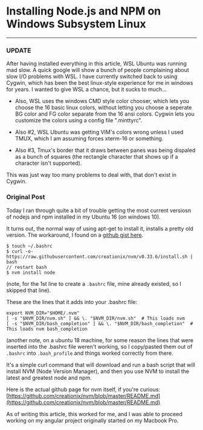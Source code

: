 # Installing Node.js and NPM on Windows Subsystem Linux
---

### UPDATE
<aside class="alert alert-danger" style="font-size: 14px">
After having installed everything in this article, WSL Ubuntu was running mad slow.  A quick google will show a bunch of people complaining about slow I/O problems with WSL. I have currently switched back to using Cygwin, which has been the best linux-style experience for me in windows for years.  I wanted to give WSL a chance, but it sucks to much...

 - Also, WSL uses the windows CMD style color chooser, which lets you choose the 16 basic linux colors, without letting you choose a seperate BG color and FG color separate from the 16 ansi colors. Cygwin lets you customize the colors using a config file ".minttyrc".

 - Also #2, WSL Ubuntu was getting VIM's colors wrong unless I used TMUX, which I am assuming forces xterm-16 or something.

 - Also #3, Tmux's border that it draws between panes was being dispaled as a bunch of squares (the rectangle character that shows up if a character isn't supported).

This was just way too many problems to deal with, that don't exist in Cygwin.
</aside>

### Original Post
Today I ran through quite a bit of trouble getting the most current versiosn of nodejs and npm installed in my Ubuntu 16 (on windows 10).

It turns out, the normal way of using apt-get to install it, installs a pretty old version.  The workaround, I found on a [github gist here](https://gist.github.com/micahgodbolt/8b9a338c8bab7bc147975646ea20826c).

```
$ touch ~/.bashrc
$ curl -o- https://raw.githubusercontent.com/creationix/nvm/v0.33.6/install.sh | bash
// restart bash
$ nvm install node
```
(note, for the 1st line to create a `.bashrc` file, mine already existed, so I skipped that line).

These are the lines that it adds into your .bashrc file:
```
export NVM_DIR="$HOME/.nvm"
[ -s "$NVM_DIR/nvm.sh" ] && \. "$NVM_DIR/nvm.sh"  # This loads nvm
[ -s "$NVM_DIR/bash_completion" ] && \. "$NVM_DIR/bash_completion"  # This loads nvm bash_completion
```

(another note, on a ubuntu 18 machine, for some reason the lines that were inserted into the .bashrc file weren't working, so I copy/pasted them out of `.bashrc` into `.bash_profile` and things worked correctly from there.

It's a simple curl command that will download and run a bash script that will install NVM (Node Version Manager), and then you use NVM to install the latest and greatest node and npm.

Here is the actual github page for nvm itself, if you're curious:
[https://github.com/creationix/nvm/blob/master/README.md](https://github.com/creationix/nvm/blob/master/README.md)

As of writing this article, this worked for me, and I was able to proceed working on my angular project originally started on my Macbook Pro.
